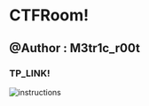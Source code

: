 # CTFRoom!
## @Author : M3tr1c_r00t
### TP_LINK!

![instructions](https://user-images.githubusercontent.com/99975622/206875571-c0610a53-697a-4f66-a593-d702c72b6900.PNG)
